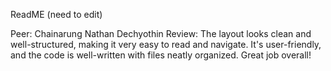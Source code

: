ReadME (need to edit)

Peer: Chainarung Nathan Dechyothin
Review: The layout looks clean and well-structured, making it very easy to read and navigate. It's user-friendly, and the code is well-written with files neatly organized. Great job overall!
